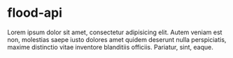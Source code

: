 # flood-api

Lorem ipsum dolor sit amet, consectetur adipisicing elit. Autem veniam est non, molestias saepe iusto dolores amet quidem deserunt nulla perspiciatis, maxime distinctio vitae inventore blanditiis officiis. Pariatur, sint, eaque.
